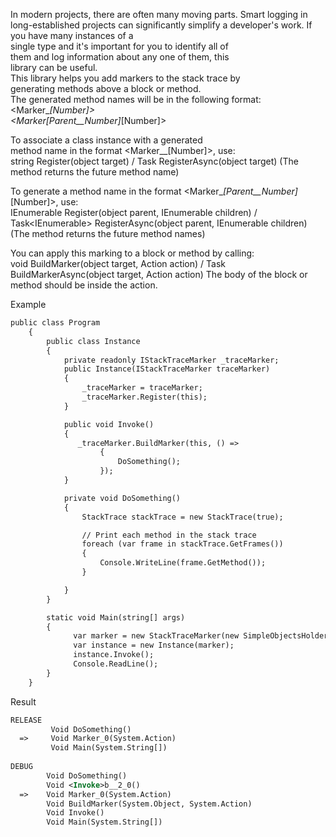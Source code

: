 ﻿In modern projects, there are often many moving parts.
Smart logging in long-established projects can significantly
simplify a developer's work. If you have many instances of a  
single type and it's important for you to identify all of  
them and log information about any one of them, this  
library can be useful.  
This library helps you add markers to the stack trace by  
generating methods above a block or method.  
The generated method names will be in the following format:  
<Marker_<tag>_[Number]>  
<Marker_<tag>_[Parent__Number]_[Number]>  

To associate a class instance with a generated  
method name in the format <Marker_<tag>_[Number]>, use:  
string Register(object target) / Task<string> RegisterAsync(object target)
(The method returns the future method name)

To generate a method name in the format <Marker_<tag>_[Parent__Number]_[Number]>, use:  
IEnumerable<string> Register(object parent, IEnumerable<object> children) / Task<IEnumerable<string>> RegisterAsync(object parent, IEnumerable<object> children)
(The method returns the future method names)

You can apply this marking to a block or method by calling:  
void BuildMarker(object target, Action action) / Task BuildMarkerAsync(object target, Action action)
The body of the block or method should be inside the action.

Example
```xml
public class Program
    {
        public class Instance 
        {
            private readonly IStackTraceMarker _traceMarker;
            public Instance(IStackTraceMarker traceMarker) 
            {
                _traceMarker = traceMarker;
                _traceMarker.Register(this);
            }

            public void Invoke()
            {
               _traceMarker.BuildMarker(this, () =>
                    {
                        DoSomething();
                    });
            }

            private void DoSomething()
            {
                StackTrace stackTrace = new StackTrace(true);

                // Print each method in the stack trace
                foreach (var frame in stackTrace.GetFrames())
                {
                    Console.WriteLine(frame.GetMethod());
                }

            }
        }

        static void Main(string[] args)
        {
              var marker = new StackTraceMarker(new SimpleObjectsHolder());
              var instance = new Instance(marker);
              instance.Invoke();
              Console.ReadLine();
        }
    }
```
Result
```xml
RELEASE
         Void DoSomething()
  =>     Void Marker_0(System.Action)
         Void Main(System.String[])
         
DEBUG
        Void DoSomething()
        Void <Invoke>b__2_0()
  =>    Void Marker_0(System.Action)
        Void BuildMarker(System.Object, System.Action)
        Void Invoke()
        Void Main(System.String[])
```
